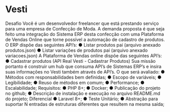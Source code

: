 # Vesti
 Desafio
Você é um desenvolvedor freelancer que está prestando serviço para uma empresa de Confecção de Moda. A demanda proposta é que seja feito uma integração do Sistema ERP desta confecção com uma Plataforma de Vendas Online que torne possível a automação de cadastro de produtos.
O ERP dispõe das seguintes API’s:
● Listar produtos pai (arquivo anexado produtos.json)
● Listar variações de produtos pai (arquivo anexado variacoes.json)
A Plataforma de Vendas online dispõe das seguintes API’s:
● Cadastrar produtos (API Real Vesti - Cadastrar Produtos)
Sua missão portanto é construir um hub que consuma API’s de Sistemas ERP’s e insira suas informações no Vesti também através de API’s.
O que será avaliado:
● Métodos com responsabilidades bem definidas;
● Escopo de variáveis;
● Legibilidade;
● Reuso de métodos em comum;
● Performance;
● Escalabilidade;
Requisitos:
● PHP 8+;
● Docker;
● Publicação do projeto no github;
● Descrição de instalação e execução no arquivo README.md do projeto;
Diferencial
● Laravel 8+;
● Teste Unitário;
● Abstração para suportar N entradas de estruturas diferentes que resultem na mesma
saída;
   
